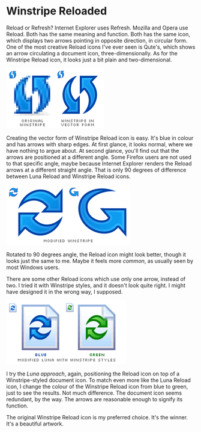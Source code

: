 Winstripe Reloaded
===

Reload or Refresh? Internet Explorer uses Refresh. Mozilla and Opera use Reload. Both has the same meaning and function. Both has the same icon, which displays two arrows pointing in opposite direction, in circular form. One of the most creative Reload icons I've ever seen is Qute's, which shows an arrow circulating a document icon, three-dimensionally. As for the Winstripe Reload icon, it looks just a bit plain and two-dimensional.

![two Winstripe Reload icons, one is original, the other is derived into vector form](/blog/images/artwork/icons/winstripe_reload_icon_vector_form.png)

Creating the vector form of Winstripe Reload icon is easy. It's blue in colour and has arrows with sharp edges. At first glance, it looks normal, where we have nothing to argue about. At second glance, you'll find out that the arrows are positioned at a different angle. Some Firefox users are not used to that specific angle, maybe because Internet Explorer renders the Reload arrows at a different straight angle. That is only 90 degrees of difference between Luna Reload and Winstripe Reload icons.

![two modified Winstripe Reload icons, one is rotated to 90 degrees angle, the other one contains only one arrow](/blog/images/artwork/icons/winstripe_reload_icon_modified.png)

Rotated to 90 degrees angle, the Reload icon might look better, though it looks just the same to me. Maybe it feels more *common*, as usually seen by most Windows users.

There are some other Reload icons which use only one arrow, instead of two. I tried it with Winstripe styles, and it doesn't look quite right. I might have designed it in the wrong way, I supposed.

![two modified Luna Reload icons applied with Winstripe styles, blue and green](/blog/images/artwork/icons/luna_winstripe_reload_icon_blue_green_modified.png)

I try the *Luna approach*, again, positioning the Reload icon on top of a Winstripe-styled document icon. To match even more like the Luna Reload icon, I change the colour of the Winstripe Reload icon from blue to green, just to see the results. Not much difference. The document icon seems redundant, by the way. The arrows are reasonable enough to signify its function.

The original Winstripe Reload icon is my preferred choice. It's the winner. It's a beautiful artwork.